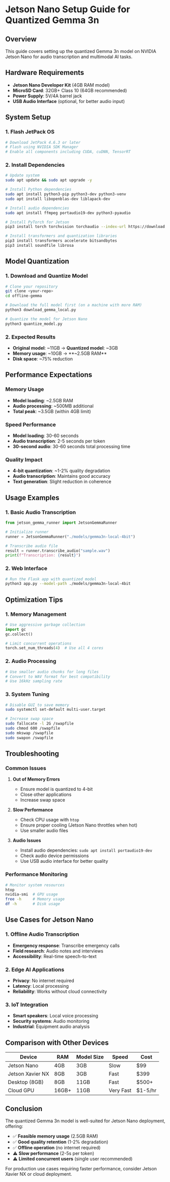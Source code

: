 # Jetson Nano Setup Guide for Quantized Gemma 3n

## Overview

This guide covers setting up the quantized Gemma 3n model on NVIDIA Jetson Nano for audio transcription and multimodal AI tasks.

## Hardware Requirements

- **Jetson Nano Developer Kit** (4GB RAM model)
- **MicroSD Card**: 32GB+ Class 10 (64GB recommended)
- **Power Supply**: 5V/4A barrel jack
- **USB Audio Interface** (optional, for better audio input)

## System Setup

### 1. Flash JetPack OS
```bash
# Download JetPack 4.6.3 or later
# Flash using NVIDIA SDK Manager
# Enable all components including CUDA, cuDNN, TensorRT
```

### 2. Install Dependencies
```bash
# Update system
sudo apt update && sudo apt upgrade -y

# Install Python dependencies
sudo apt install python3-pip python3-dev python3-venv
sudo apt install libopenblas-dev liblapack-dev

# Install audio dependencies
sudo apt install ffmpeg portaudio19-dev python3-pyaudio

# Install PyTorch for Jetson
pip3 install torch torchvision torchaudio --index-url https://download.pytorch.org/whl/cpu

# Install transformers and quantization libraries
pip3 install transformers accelerate bitsandbytes
pip3 install soundfile librosa
```

## Model Quantization

### 1. Download and Quantize Model
```bash
# Clone your repository
git clone <your-repo>
cd offline-gemma

# Download the full model first (on a machine with more RAM)
python3 download_gemma_local.py

# Quantize the model for Jetson Nano
python3 quantize_model.py
```

### 2. Expected Results
- **Original model**: ~11GB → **Quantized model**: ~3GB
- **Memory usage**: ~10GB → **~2.5GB RAM**
- **Disk space**: ~75% reduction

## Performance Expectations

### Memory Usage
- **Model loading**: ~2.5GB RAM
- **Audio processing**: ~500MB additional
- **Total peak**: ~3.5GB (within 4GB limit)

### Speed Performance
- **Model loading**: 30-60 seconds
- **Audio transcription**: 2-5 seconds per token
- **30-second audio**: 30-60 seconds total processing time

### Quality Impact
- **4-bit quantization**: ~1-2% quality degradation
- **Audio transcription**: Maintains good accuracy
- **Text generation**: Slight reduction in coherence

## Usage Examples

### 1. Basic Audio Transcription
```python
from jetson_gemma_runner import JetsonGemmaRunner

# Initialize runner
runner = JetsonGemmaRunner("./models/gemma3n-local-4bit")

# Transcribe audio file
result = runner.transcribe_audio("sample.wav")
print(f"Transcription: {result}")
```

### 2. Web Interface
```bash
# Run the Flask app with quantized model
python3 app.py --model-path ./models/gemma3n-local-4bit
```

## Optimization Tips

### 1. Memory Management
```python
# Use aggressive garbage collection
import gc
gc.collect()

# Limit concurrent operations
torch.set_num_threads(4)  # Use all 4 cores
```

### 2. Audio Processing
```python
# Use smaller audio chunks for long files
# Convert to WAV format for best compatibility
# Use 16kHz sampling rate
```

### 3. System Tuning
```bash
# Disable GUI to save memory
sudo systemctl set-default multi-user.target

# Increase swap space
sudo fallocate -l 2G /swapfile
sudo chmod 600 /swapfile
sudo mkswap /swapfile
sudo swapon /swapfile
```

## Troubleshooting

### Common Issues

1. **Out of Memory Errors**
   - Ensure model is quantized to 4-bit
   - Close other applications
   - Increase swap space

2. **Slow Performance**
   - Check CPU usage with `htop`
   - Ensure proper cooling (Jetson Nano throttles when hot)
   - Use smaller audio files

3. **Audio Issues**
   - Install audio dependencies: `sudo apt install portaudio19-dev`
   - Check audio device permissions
   - Use USB audio interface for better quality

### Performance Monitoring
```bash
# Monitor system resources
htop
nvidia-smi  # GPU usage
free -h     # Memory usage
df -h       # Disk usage
```

## Use Cases for Jetson Nano

### 1. Offline Audio Transcription
- **Emergency response**: Transcribe emergency calls
- **Field research**: Audio notes and interviews
- **Accessibility**: Real-time speech-to-text

### 2. Edge AI Applications
- **Privacy**: No internet required
- **Latency**: Local processing
- **Reliability**: Works without cloud connectivity

### 3. IoT Integration
- **Smart speakers**: Local voice processing
- **Security systems**: Audio monitoring
- **Industrial**: Equipment audio analysis

## Comparison with Other Devices

| Device | RAM | Model Size | Speed | Cost |
|--------|-----|------------|-------|------|
| Jetson Nano | 4GB | 3GB | Slow | $99 |
| Jetson Xavier NX | 8GB | 3GB | Fast | $399 |
| Desktop (8GB) | 8GB | 11GB | Fast | $500+ |
| Cloud GPU | 16GB+ | 11GB | Very Fast | $1-5/hr |

## Conclusion

The quantized Gemma 3n model is well-suited for Jetson Nano deployment, offering:
- ✅ **Feasible memory usage** (2.5GB RAM)
- ✅ **Good quality retention** (1-2% degradation)
- ✅ **Offline operation** (no internet required)
- ⚠️ **Slow performance** (2-5s per token)
- ⚠️ **Limited concurrent users** (single user recommended)

For production use cases requiring faster performance, consider Jetson Xavier NX or cloud deployment. 